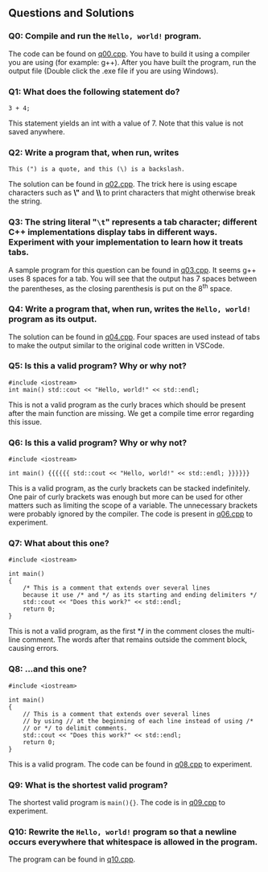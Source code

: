 ## Questions and Solutions

### Q0: Compile and run the `Hello, world!` program.

The code can be found on [q00.cpp](./q00.cpp). You have to build it using a compiler you are using (for example: g++). After you have built the program, run the output file (Double click the .exe file if you are using Windows).

### Q1: What does the following statement do?
```
3 + 4;
```
This statement yields an int with a value of 7. Note that this value is not saved anywhere.

### Q2: Write a program that, when run, writes
```
This (") is a quote, and this (\) is a backslash.
```
The solution can be found in [q02.cpp](./q02.cpp). The trick here is using escape characters such as **\\"** and **\\\\** to print characters that might otherwise break the string.

### Q3: The string literal "`\t`" represents a tab character; different C++ implementations display tabs in different ways. Experiment with your implementation to learn how it treats tabs.
A sample program for this question can be found in [q03.cpp](./q03.cpp). It seems g++ uses 8 spaces for a tab. You will see that the output has 7 spaces between the parentheses, as the closing parenthesis is put on the 8<sup>th</sup> space.

### Q4: Write a program that, when run, writes the `Hello, world!` program as its output.
The solution can be found in [q04.cpp](./q04.cpp). Four spaces are used instead of tabs to make the output similar to the original code written in VSCode.

### Q5: Is this a valid program? Why or why not?
```
#include <iostream>
int main() std::cout << "Hello, world!" << std::endl;
```
This is not a valid program as the curly braces which should be present after the main function are missing. We get a compile time error regarding this issue.

### Q6: Is this a valid program? Why or why not?
```
#include <iostream>

int main() {{{{{{ std::cout << "Hello, world!" << std::endl; }}}}}}
```
This is a valid program, as the curly brackets can be stacked indefinitely. One pair of curly brackets was enough but more can be used for other matters such as limiting the scope of a variable. The unnecessary brackets were probably ignored by the compiler. The code is present in [q06.cpp](./q06.cpp) to experiment.

### Q7: What about this one?
```
#include <iostream>

int main()
{
    /* This is a comment that extends over several lines
    because it use /* and */ as its starting and ending delimiters */
    std::cout << "Does this work?" << std::endl;
    return 0;
}
```
This is not a valid program, as the first ***/** in the comment closes the multi-line comment. The words after that remains outside the comment block, causing errors.

### Q8: ...and this one?
```
#include <iostream>

int main()
{
    // This is a comment that extends over several lines
    // by using // at the beginning of each line instead of using /*
    // or */ to delimit comments.
    std::cout << "Does this work?" << std::endl;
    return 0;
}
```
This is a valid program. The code can be found in [q08.cpp](./q08.cpp) to experiment.

### Q9: What is the shortest valid program?
The shortest valid program is `main(){}`. The code is in [q09.cpp](./q09.cpp) to experiment.

### Q10: Rewrite the `Hello, world!` program so that a newline occurs everywhere that whitespace is allowed in the program.
The program can be found in [q10.cpp](./q10.cpp).